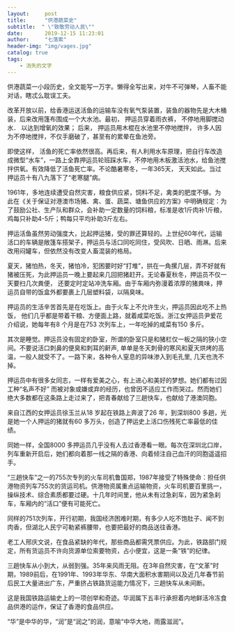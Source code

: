 ```yaml
---
layout:     post
title:      "供港蔬菜史"
subtitle:  " \"致敬劳动人民\""
date:       2019-12-15 11:23:01
author:     "七落索"
header-img: "img/vages.jpg"
catalog: true
tags:
    - 消失的文字
---
```



<p id = "build"></p>
供港蔬菜一小段历史，全文能写一万字。懒得全写出来，对牛不可弹琴，人畜不能对话，瞎忒么耽误工夫。

改革开放以前，给香港运送活鱼的运输车没有氧气泵装置，装鱼的器物先是大木桶装，后来改用篷布围成一个大水池。最初， 押运员穿着雨衣裤， 不停地用脚搅动水． 以达到增氧的效果； 后来， 押运员用木棍在水池里不停地搅拌， 许多人因为不停地搅拌，不仅手磨破了，甚至有的累晕在鱼池旁。

即使这样， 活鱼的死亡率依然很高。再后来，有人利用水车原理，把自行车改造成微型“水车”，一路上全靠押运员轮班踩水车，不停地用木板激活池水，给鱼池搅拌供氧。有效降低了活鱼死亡率。不论酷暑寒冬，一年365天， 天天如此。当过押运员十有八九落下了“老寒腿”病。

1961年，多地连续遭受自然灾害，粮食供应紧，饲料不足，禽类的肥度不够。为此在《关于保证对港澳市场猪、禽、蛋、蔬菜、塘鱼供应的方案》中明确规定：为了鼓励公社、生产队和群众，会补助一定数量的饲料粮，标准是收1斤肉补1斤粮，鸡每只补助4-5斤；鸭每只平均补助3斤左右。

押运活鱼虽然劳动强度大，比起押运猪，受的罪还算轻的。上世纪60年代，运输活口的车辆是敞篷车搭架子，押运员与活口同吃同住，受风吹、日晒、雨淋。后来改用闷罐车，但依然没有改变人畜混装的格局。

夏天，猪怕热，冬天，猪怕冷，犯困要时好“打堆”，拱在一角摞几层，弄不好就有猪被压死，为此押运员一晚上要起来几回把猪赶开。无论春夏秋冬，押运员不仅一天要扫几次粪便， 还要定时定站冲洗车厢。由于车厢内弥漫着浓厚的猪粪味，押运员自带的饭盒外都要裹上几层塑料袋，以隔臭味。

押运员的生活辛苦首先是在吃饭上。由于火车上不允许生火，押运员因此吃不上热饭， 他们几乎都是带着干粮、方便面上路，就着咸菜吃饭。浙江女押运员尹爱花介绍说，她每年有8 个月是在753 次列车上，一年吃掉的咸菜有150 多斤。

其次是睡觉。押运员没有固定的卧室，所谓的卧室只是和猪栏仅一板之隔的狭小空间。不要说活口刺鼻的便臭和刺耳的鼾声, 单单是冬天刺骨的寒风和夏天烘烤的高温，一般人就受不了。一路下来，各种令人窒息的异味渗入到毛孔里, 几天也洗不掉。

押运员中有很多女同志，一样有爱美之心，有上进心和美好的梦想。她们都有过因工种“名声不好” 而被对象或嫌或弃的经历，也曾因不适应工作而哭过。然而她们绝大多数都在这条路上走过来了，把青春献给了三趟快车，也献给了港澳同胞。

来自江西的女押运员徐玉兰从18 岁起在铁路上奔波了26 年，到深圳800 多趟，光是她一个人押运的猪就有60 多万头，创造了押运史上活口伤残死亡率最低的佳绩。

同她一样，全国8000 多押运员几乎没有人去过香港看一眼。每次在深圳北口岸，列车重新开启后，她们都向着那一线之隔的香港、向着倾注自己血汗的同胞遥遥招手。

“三趟快车”之一的755次专列的火车司机鲁国郑，1987年接受了特殊使命：担任供港物资列车755次的货运司机。供港物资属重点运输物资，火车司机要百里挑一，操纵技术、综合素质都要过硬。十几年时间里，他从未有过急刹车，因为紧急刹车，车厢内的“活口”便有可能死亡。

同样的751次列车，开行初期，我国经济困难时期，有多少人吃不饱肚子、闻不到肉香，但湖北人民宁可勒紧裤腰带，也要把最好的商品送往香港。

老工人邢庆文说，在食品紧缺的年代，那些商品都需凭票供应。为此，铁路部门规定，所有货运员不许向货源单位索要物资，占小便宜，这是一条“铁”的纪律。

三趟快车从小到大，从弱到强。35年来风雨无阻。在3年自然灾害，在“文革”时期，1989前后，在1991年、1993年华东、华南大面积水害期间以及近几年春节前后民工大量进出广东，严重挤占铁路货运能力情况下，三趟快车从未间断。

这是我国铁路运输史上的一项创举和奇迹。华润属下五丰行承担着内地鲜活冷冻食品供港的运作，保证了香港的食品供应。

“华”是中华的华，“润”是“润之”的润，意喻“中华大地，雨露滋润”。 


